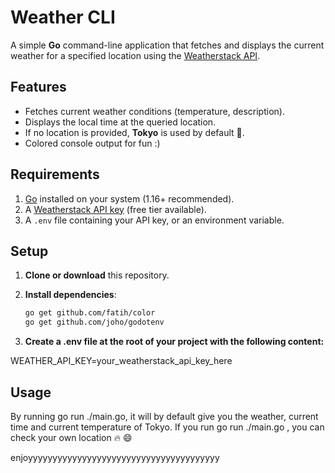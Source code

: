 # Weather CLI

A simple **Go** command-line application that fetches and displays the current weather for a specified location using the [Weatherstack API](https://weatherstack.com/).

## Features

- Fetches current weather conditions (temperature, description).
- Displays the local time at the queried location.
- If no location is provided, **Tokyo** is used by default 💯.
- Colored console output for fun :)

## Requirements

1. [Go](https://golang.org/dl/) installed on your system (1.16+ recommended).
2. A [Weatherstack API key](https://weatherstack.com/) (free tier available).
3. A `.env` file containing your API key, or an environment variable.

## Setup

1. **Clone or download** this repository.

2. **Install dependencies**:  
   ```bash
   go get github.com/fatih/color
   go get github.com/joho/godotenv
   
3. **Create a .env file at the root of your project with the following content:**

  WEATHER_API_KEY=your_weatherstack_api_key_here

## Usage
By running go run ./main.go, it will by default give you the weather, current time and current temperature of Tokyo.
If you run go run ./main.go <Location> , you can check your own location 🔥 😄

enjoyyyyyyyyyyyyyyyyyyyyyyyyyyyyyyyyyyyyyyy
